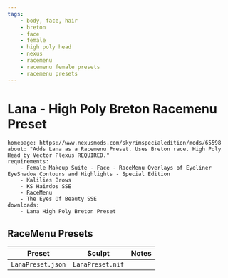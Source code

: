 ```yaml
---
tags:
    - body, face, hair
    - breton
    - face
    - female
    - high poly head
    - nexus
    - racemenu
    - racemenu female presets
    - racemenu presets
---
```


# Lana - High Poly Breton Racemenu Preset

```project_info
homepage: https://www.nexusmods.com/skyrimspecialedition/mods/65598
about: "Adds Lana as a Racemenu Preset. Uses Breton race. High Poly Head by Vector Plexus REQUIRED."
requirements:
    - Female Makeup Suite - Face - RaceMenu Overlays of Eyeliner EyeShadow Contours and Highlights - Special Edition
    - Kalilies Brows
    - KS Hairdos SSE
    - RaceMenu
    - The Eyes Of Beauty SSE
downloads:
    - Lana High Poly Breton Preset
```

## RaceMenu Presets

| Preset | Sculpt | Notes |
|---|---|---|
| ``LanaPreset.json`` | ``LanaPreset.nif`` | |
